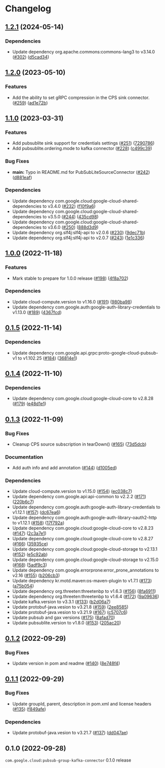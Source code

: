 # Changelog

## [1.2.1](https://github.com/googleapis/java-pubsub-group-kafka-connector/compare/v1.2.0...v1.2.1) (2024-05-14)


### Dependencies

* Update dependency org.apache.commons:commons-lang3 to v3.14.0 ([#302](https://github.com/googleapis/java-pubsub-group-kafka-connector/issues/302)) ([d5cad34](https://github.com/googleapis/java-pubsub-group-kafka-connector/commit/d5cad346dfd68c5c86186bbc44a5acf2174760cb))

## [1.2.0](https://github.com/googleapis/java-pubsub-group-kafka-connector/compare/v1.1.0...v1.2.0) (2023-05-10)


### Features

* Add the ability to set gRPC compression in the CPS sink connector. ([#259](https://github.com/googleapis/java-pubsub-group-kafka-connector/issues/259)) ([ad1e72b](https://github.com/googleapis/java-pubsub-group-kafka-connector/commit/ad1e72b7a09d6034c5ec0009131f39aaef236a50))

## [1.1.0](https://github.com/googleapis/java-pubsub-group-kafka-connector/compare/v1.0.0...v1.1.0) (2023-03-31)


### Features

* Add pubsublite sink support for credentials settings ([#251](https://github.com/googleapis/java-pubsub-group-kafka-connector/issues/251)) ([7290786](https://github.com/googleapis/java-pubsub-group-kafka-connector/commit/7290786e82db354f1d310c599f84150a7ec0ef8b))
* Add pubsublite.ordering.mode to kafka connector ([#228](https://github.com/googleapis/java-pubsub-group-kafka-connector/issues/228)) ([c499c39](https://github.com/googleapis/java-pubsub-group-kafka-connector/commit/c499c395cef38f9bb4b52d157bc336bff0644b94))


### Bug Fixes

* **main:** Typo in README.md for PubSubLiteSourceConnector ([#242](https://github.com/googleapis/java-pubsub-group-kafka-connector/issues/242)) ([d881eaf](https://github.com/googleapis/java-pubsub-group-kafka-connector/commit/d881eafef9bf5ece2391a75bc3d2cb6208a20ba9))


### Dependencies

* Update dependency com.google.cloud:google-cloud-shared-dependencies to v3.4.0 ([#232](https://github.com/googleapis/java-pubsub-group-kafka-connector/issues/232)) ([f10f9a6](https://github.com/googleapis/java-pubsub-group-kafka-connector/commit/f10f9a6546eb6ea65b61fbbe4538edae81b524ab))
* Update dependency com.google.cloud:google-cloud-shared-dependencies to v3.5.0 ([#244](https://github.com/googleapis/java-pubsub-group-kafka-connector/issues/244)) ([435cd98](https://github.com/googleapis/java-pubsub-group-kafka-connector/commit/435cd98e3ae81f3d698e174782ac81199bdf756f))
* Update dependency com.google.cloud:google-cloud-shared-dependencies to v3.6.0 ([#250](https://github.com/googleapis/java-pubsub-group-kafka-connector/issues/250)) ([888d3d9](https://github.com/googleapis/java-pubsub-group-kafka-connector/commit/888d3d95ea01ae1535e6aba47fa71c6cb0f0e7e1))
* Update dependency org.slf4j:slf4j-api to v2.0.6 ([#230](https://github.com/googleapis/java-pubsub-group-kafka-connector/issues/230)) ([9dec71b](https://github.com/googleapis/java-pubsub-group-kafka-connector/commit/9dec71b8df9acdd738b4738ee060b13ff602e86b))
* Update dependency org.slf4j:slf4j-api to v2.0.7 ([#243](https://github.com/googleapis/java-pubsub-group-kafka-connector/issues/243)) ([1e1c336](https://github.com/googleapis/java-pubsub-group-kafka-connector/commit/1e1c33666ee1e0ef3fd45684054dcf25216004f8))

## [1.0.0](https://github.com/googleapis/java-pubsub-group-kafka-connector/compare/v0.1.5...v1.0.0) (2022-11-18)


### Features

* Mark stable to prepare for 1.0.0 release ([#198](https://github.com/googleapis/java-pubsub-group-kafka-connector/issues/198)) ([4f8a702](https://github.com/googleapis/java-pubsub-group-kafka-connector/commit/4f8a702863aa11d9a685286b601ad07df48ed785))


### Dependencies

* Update cloud-compute.version to v1.16.0 ([#191](https://github.com/googleapis/java-pubsub-group-kafka-connector/issues/191)) ([980ba98](https://github.com/googleapis/java-pubsub-group-kafka-connector/commit/980ba98724f771ae190ac3a984c8207a2c9214d8))
* Update dependency com.google.auth:google-auth-library-credentials to v1.13.0 ([#189](https://github.com/googleapis/java-pubsub-group-kafka-connector/issues/189)) ([4367fcd](https://github.com/googleapis/java-pubsub-group-kafka-connector/commit/4367fcd88d38cfdca9893518ea795a00437f7fc2))

## [0.1.5](https://github.com/googleapis/java-pubsub-group-kafka-connector/compare/v0.1.4...v0.1.5) (2022-11-14)


### Dependencies

* Update dependency com.google.api.grpc:proto-google-cloud-pubsub-v1 to v1.102.25 ([#184](https://github.com/googleapis/java-pubsub-group-kafka-connector/issues/184)) ([36814e1](https://github.com/googleapis/java-pubsub-group-kafka-connector/commit/36814e12b4f96a0edfff117fc065bdc75c59b1e2))

## [0.1.4](https://github.com/googleapis/java-pubsub-group-kafka-connector/compare/v0.1.3...v0.1.4) (2022-11-10)


### Dependencies

* Update dependency com.google.cloud:google-cloud-core to v2.8.28 ([#179](https://github.com/googleapis/java-pubsub-group-kafka-connector/issues/179)) ([e48d1e1](https://github.com/googleapis/java-pubsub-group-kafka-connector/commit/e48d1e118f03ef364db77c6c52a762ba8f455de9))

## [0.1.3](https://github.com/googleapis/java-pubsub-group-kafka-connector/compare/v0.1.2...v0.1.3) (2022-11-09)


### Bug Fixes

* Cleanup CPS source subscription in tearDown() ([#165](https://github.com/googleapis/java-pubsub-group-kafka-connector/issues/165)) ([73d5dcb](https://github.com/googleapis/java-pubsub-group-kafka-connector/commit/73d5dcbf018e20674e1b56c70e79dd3dfd5b4dbd))


### Documentation

* Add auth info and add annotation ([#144](https://github.com/googleapis/java-pubsub-group-kafka-connector/issues/144)) ([d1005ed](https://github.com/googleapis/java-pubsub-group-kafka-connector/commit/d1005ed70fb595bbfcc268fdd68d4db782b22036))


### Dependencies

* Update cloud-compute.version to v1.15.0 ([#154](https://github.com/googleapis/java-pubsub-group-kafka-connector/issues/154)) ([ec038c7](https://github.com/googleapis/java-pubsub-group-kafka-connector/commit/ec038c7a6042fed84e841ffe75e16f15528adc56))
* Update dependency com.google.api:api-common to v2.2.2 ([#171](https://github.com/googleapis/java-pubsub-group-kafka-connector/issues/171)) ([220b6c7](https://github.com/googleapis/java-pubsub-group-kafka-connector/commit/220b6c7503447cc6a485a96816d376d1c5c9a5cd))
* Update dependency com.google.auth:google-auth-library-credentials to v1.12.1 ([#157](https://github.com/googleapis/java-pubsub-group-kafka-connector/issues/157)) ([dc67ea6](https://github.com/googleapis/java-pubsub-group-kafka-connector/commit/dc67ea6b658a635f919af3c4305ef56dfc6852c1))
* Update dependency com.google.auth:google-auth-library-oauth2-http to v1.12.1 ([#158](https://github.com/googleapis/java-pubsub-group-kafka-connector/issues/158)) ([17f792a](https://github.com/googleapis/java-pubsub-group-kafka-connector/commit/17f792a9edd7096fe3458567e5a5fe38f18001bd))
* Update dependency com.google.cloud:google-cloud-core to v2.8.23 ([#147](https://github.com/googleapis/java-pubsub-group-kafka-connector/issues/147)) ([2c3a7e1](https://github.com/googleapis/java-pubsub-group-kafka-connector/commit/2c3a7e198850d29bf0ef843caec472b94e285e1b))
* Update dependency com.google.cloud:google-cloud-core to v2.8.27 ([#166](https://github.com/googleapis/java-pubsub-group-kafka-connector/issues/166)) ([35935ce](https://github.com/googleapis/java-pubsub-group-kafka-connector/commit/35935cee785a01da9cf75e1598b9979163fef027))
* Update dependency com.google.cloud:google-cloud-storage to v2.13.1 ([#152](https://github.com/googleapis/java-pubsub-group-kafka-connector/issues/152)) ([e5c92ab](https://github.com/googleapis/java-pubsub-group-kafka-connector/commit/e5c92abcb305c338109701f536608e74e57b0e2a))
* Update dependency com.google.cloud:google-cloud-storage to v2.15.0 ([#168](https://github.com/googleapis/java-pubsub-group-kafka-connector/issues/168)) ([5adf9c3](https://github.com/googleapis/java-pubsub-group-kafka-connector/commit/5adf9c3cf8a60b1bbc37e7f428a24361800c64fa))
* Update dependency com.google.errorprone:error_prone_annotations to v2.16 ([#155](https://github.com/googleapis/java-pubsub-group-kafka-connector/issues/155)) ([b206cb3](https://github.com/googleapis/java-pubsub-group-kafka-connector/commit/b206cb3a744088c753a651cea7eb5c7e212549e7))
* Update dependency kr.motd.maven:os-maven-plugin to v1.7.1 ([#173](https://github.com/googleapis/java-pubsub-group-kafka-connector/issues/173)) ([a75b054](https://github.com/googleapis/java-pubsub-group-kafka-connector/commit/a75b054174a9530840094790e848b635262d8368))
* Update dependency org.threeten:threetenbp to v1.6.3 ([#156](https://github.com/googleapis/java-pubsub-group-kafka-connector/issues/156)) ([8fa6911](https://github.com/googleapis/java-pubsub-group-kafka-connector/commit/8fa6911d44351a43c4bf9fde369c38501ef9ceb4))
* Update dependency org.threeten:threetenbp to v1.6.4 ([#172](https://github.com/googleapis/java-pubsub-group-kafka-connector/issues/172)) ([9a09636](https://github.com/googleapis/java-pubsub-group-kafka-connector/commit/9a0963622933f2990f97a520faf5806296f57bc8))
* Update kafka.version to v3.3.1 ([#133](https://github.com/googleapis/java-pubsub-group-kafka-connector/issues/133)) ([b2d06a7](https://github.com/googleapis/java-pubsub-group-kafka-connector/commit/b2d06a7f82d94452fde799367be71fc09f0a66f9))
* Update protobuf-java.vesion to v3.21.8 ([#159](https://github.com/googleapis/java-pubsub-group-kafka-connector/issues/159)) ([2ee8585](https://github.com/googleapis/java-pubsub-group-kafka-connector/commit/2ee85855bb77436ed7ac4aa50b07b0c0ef2310b5))
* Update protobuf-java.vesion to v3.21.9 ([#167](https://github.com/googleapis/java-pubsub-group-kafka-connector/issues/167)) ([c5707c6](https://github.com/googleapis/java-pubsub-group-kafka-connector/commit/c5707c6c6401de81eb08561aaa004d0c5eb23161))
* Update pubsub and gax versions ([#175](https://github.com/googleapis/java-pubsub-group-kafka-connector/issues/175)) ([8afad70](https://github.com/googleapis/java-pubsub-group-kafka-connector/commit/8afad70933439f8594cf3937763ebe5f83fd5b8d))
* Update pubsublite.version to v1.8.0 ([#153](https://github.com/googleapis/java-pubsub-group-kafka-connector/issues/153)) ([205ac20](https://github.com/googleapis/java-pubsub-group-kafka-connector/commit/205ac202ce583613d328d729f77a4cd998e8d6ee))

## [0.1.2](https://github.com/googleapis/java-pubsub-group-kafka-connector/compare/v0.1.1...v0.1.2) (2022-09-29)


### Bug Fixes

* Update version in pom and readme ([#140](https://github.com/googleapis/java-pubsub-group-kafka-connector/issues/140)) ([8e748f4](https://github.com/googleapis/java-pubsub-group-kafka-connector/commit/8e748f4f488219e88a397f6c20901f6ad5117168))

## [0.1.1](https://github.com/googleapis/java-pubsub-group-kafka-connector/compare/v0.1.0...v0.1.1) (2022-09-29)


### Bug Fixes

* Update groupId, parent, description in pom.xml and license headers ([#135](https://github.com/googleapis/java-pubsub-group-kafka-connector/issues/135)) ([f849afe](https://github.com/googleapis/java-pubsub-group-kafka-connector/commit/f849afeedc714d79bf86b8aa74b8683a55942eff))


### Dependencies

* Update protobuf-java.vesion to v3.21.7 ([#137](https://github.com/googleapis/java-pubsub-group-kafka-connector/issues/137)) ([dd047ae](https://github.com/googleapis/java-pubsub-group-kafka-connector/commit/dd047aefcd001300c67ee73af50f5fdd427fb8d1))

## 0.1.0 (2022-09-28)

`com.google.cloud:pubsub-group-kafka-connector` 0.1.0 release
